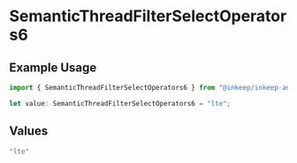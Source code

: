 # SemanticThreadFilterSelectOperators6

## Example Usage

```typescript
import { SemanticThreadFilterSelectOperators6 } from "@inkeep/inkeep-analytics/models/components";

let value: SemanticThreadFilterSelectOperators6 = "lte";
```

## Values

```typescript
"lte"
```